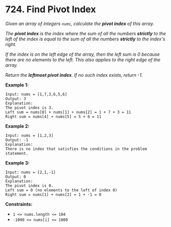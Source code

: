 # 724. Find Pivot Index

_Given an array of integers `nums`, calculate the **pivot index** of this array._

_The **pivot index** is the index where the sum of all the numbers **strictly** to the left of the index is equal to the sum of all the numbers **strictly** to the index's right._

_If the index is on the left edge of the array, then the left sum is 0 because there are no elements to the left. This also applies to the right edge of the array._

_Return the **leftmost pivot index**. If no such index exists, return -1._

**Example 1:**

```
Input: nums = [1,7,3,6,5,6]
Output: 3
Explanation:
The pivot index is 3.
Left sum = nums[0] + nums[1] + nums[2] = 1 + 7 + 3 = 11
Right sum = nums[4] + nums[5] = 5 + 6 = 11
```

**Example 2:**

```
Input: nums = [1,2,3]
Output: -1
Explanation:
There is no index that satisfies the conditions in the problem statement.
```

**Example 3:**

```
Input: nums = [2,1,-1]
Output: 0
Explanation:
The pivot index is 0.
Left sum = 0 (no elements to the left of index 0)
Right sum = nums[1] + nums[2] = 1 + -1 = 0
```

**Constraints:**

-   `1 <= nums.length <= 104`
-   `-1000 <= nums[i] <= 1000`
